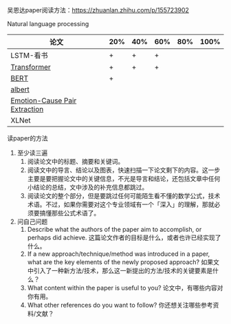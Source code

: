 吴恩达paper阅读方法：https://zhuanlan.zhihu.com/p/155723902

Natural language processing

| 论文                                                         | 20%  | 40%  | 60%  | 80%  | 100% |
| ------------------------------------------------------------ | ---- | ---- | ---- | ---- | ---- |
| LSTM-看书                                                    | +    | +    | +    |      |      |
| [Transformer](https://arxiv.org/pdf/1706.03762.pdf)          | +    | +    | +    |      |      |
| [BERT](https://arxiv.org/pdf/1810.04805.pdf)                 | +    |      |      |      |      |
| [albert](https://arxiv.org/pdf/1909.11942.pdf)               |      |      |      |      |      |
| [Emotion-Cause Pair Extraction](https://arxiv.org/pdf/1906.01267.pdf) |      |      |      |      |      |
| XLNet                                                        |      |      |      |      |      |

读paper的方法

1. 至少读三遍
   1. 阅读论文中的标题、摘要和关键词。
   2. 阅读文中的导言、结论以及图表，快速扫描一下论文剩下的内容。这一步主要是要把握论文中的关键信息，不光是导言和结论，还包括文章中任何小结论的总结，文中涉及的补充信息都跳过。
   3. 阅读论文的整个部分，但是要跳过任何可能陌生看不懂的数学公式，技术术语。不过，如果你需要对这个专业领域有一个「深入」的理解，那就必须要搞懂那些公式术语了。
2. 问自己问题
   1. Describe what the authors of the paper aim to accomplish, or perhaps did achieve.  这篇论文作者的目标是什么，或者也许已经实现了什么。
   2. If a new approach/technique/method was introduced in a paper, what are the key elements of the newly proposed approach?  如果文中引入了一种新方法/技术，那么这一新提出的方法/技术的关键要素是什么？
   3. What content within the paper is useful to you?  论文中，有哪些内容对你有用。
   4. What other references do you want to follow?  你还想关注哪些参考资料/文献？

